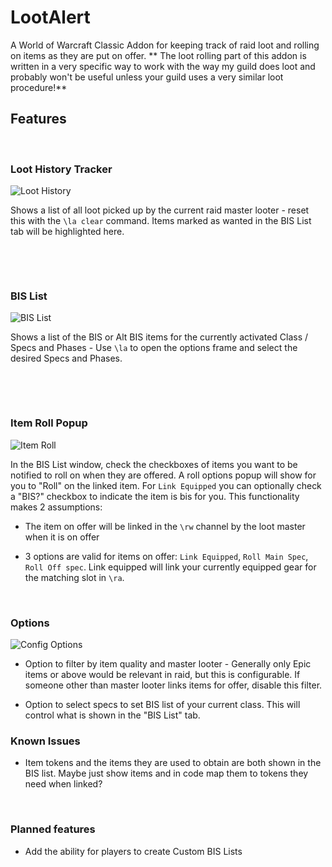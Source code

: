 LootAlert
=====


A World of Warcraft Classic Addon for keeping track of raid loot and rolling on items as they are put on offer. ** The loot rolling part of this addon is written in a very specific way to work with the way my guild does loot and probably won't be useful unless your guild uses a very similar loot procedure!**

 
## Features

 

### Loot History Tracker
![Loot History](https://i.imgur.com/nDufU8O.png)

Shows a list of all loot picked up by the current raid master looter - reset this with the `\la clear` command. Items marked as wanted in the BIS List tab will be highlighted here.

 



 

### BIS List
![BIS List](https://i.imgur.com/P0JmNMj.png)

Shows a list of the BIS or Alt BIS items for the currently activated Class / Specs and Phases - Use `\la` to open the options frame and select the desired Specs and Phases.

 



 

### Item Roll Popup
![Item Roll](https://i.imgur.com/avo3DYr.png)

In the BIS List window, check the checkboxes of items you want to be notified to roll on when they are offered. A roll options popup will show for you to "Roll"
 on the linked item. For `Link Equipped` you can optionally check a "BIS?" checkbox to indicate the item is bis for you. This functionality makes 2 assumptions:
 

- The item on offer will be linked in the `\rw` channel by the loot master when it is on offer

- 3 options are valid for items on offer: `Link Equipped`, `Roll Main Spec`, `Roll Off spec`. Link equipped will link your currently equipped gear for the matching slot in `\ra`.



 
### Options
![Config Options](https://i.imgur.com/7laQ7H3.png)

* Option to filter by item quality and master looter - Generally only Epic items or above would be relevant in raid, but this is configurable. If someone other than master looter links items for offer, disable this filter.

* Option to select specs to set BIS list of your current class. This will control what is shown in the "BIS List" tab.



  

### Known Issues

- Item tokens and the items they are used to obtain are both shown in the BIS list. Maybe just show items and in code map them to tokens they need when linked?

 

### Planned features

- Add the ability for players to create Custom BIS Lists